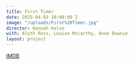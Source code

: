 ```yaml
---
title: First Timer
date: 2025-04-03 10:00:00 Z
image: "/uploads/First%20Timer.jpg"
director: Hannah Kelso
with: Alyth Ross, Louise Mccarthy, Anne Downie
layout: project
---
```


[IMDB](http://www.imdb.com/title/tt32868268/?ref_=pro_tt_visitcons)